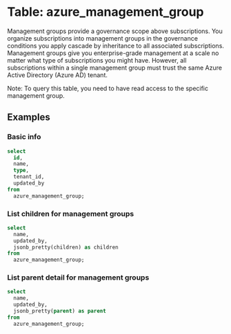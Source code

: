 # Table: azure_management_group

Management groups provide a governance scope above subscriptions. You organize subscriptions into management groups in the governance conditions you apply cascade by inheritance to all associated subscriptions. Management groups give you enterprise-grade management at a scale no matter what type of subscriptions you might have. However, all subscriptions within a single management group must trust the same Azure Active Directory (Azure AD) tenant.

Note: To query this table, you need to have read access to the specific management group.

## Examples

### Basic info

```sql
select
  id,
  name,
  type,
  tenant_id,
  updated_by
from
  azure_management_group;
```

### List children for management groups

```sql
select
  name,
  updated_by,
  jsonb_pretty(children) as children
from
  azure_management_group;
```

### List parent detail for management groups

```sql
select
  name,
  updated_by,
  jsonb_pretty(parent) as parent
from
  azure_management_group;
```
